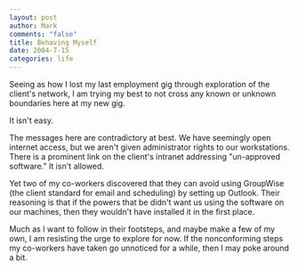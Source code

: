 ```yaml
--- 
layout: post
author: Mark
comments: "false"
title: Behaving Myself
date: 2004-7-15
categories: life
---
```

Seeing as how I lost my last employment gig through exploration of the client's network, I am trying my best to not cross any known or unknown boundaries here at my new gig.

It isn't easy.

The messages here are contradictory at best. We have seemingly open internet access, but we aren't given administrator rights to our workstations. There is a prominent link on the client's intranet addressing "un-approved software." It isn't allowed.

Yet two of my co-workers discovered that they can avoid using GroupWise (the client standard for email and scheduling) by setting up Outlook. Their reasoning is that if the powers that be didn't want us using the software on our machines, then they wouldn't have installed it in the first place.

Much as I want to follow in their footsteps, and maybe make a few of my own, I am resisting the urge to explore for now. If the nonconforming steps my co-workers have taken go unnoticed for a while, then I may poke around a bit.
